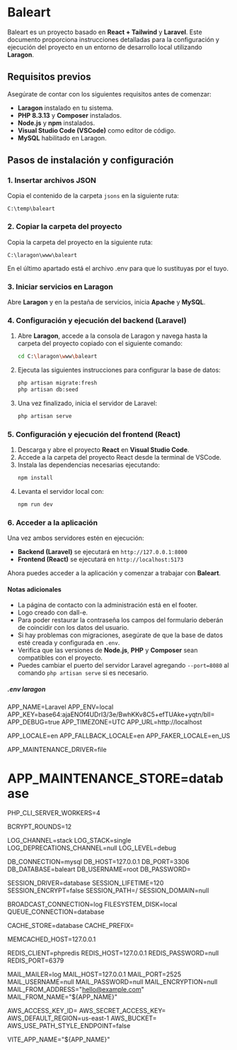 # Baleart

Baleart es un proyecto basado en **React + Tailwind** y **Laravel**. Este documento proporciona instrucciones detalladas para la configuración y ejecución del proyecto en un entorno de desarrollo local utilizando **Laragon**.

## Requisitos previos

Asegúrate de contar con los siguientes requisitos antes de comenzar:

- **Laragon** instalado en tu sistema.
- **PHP 8.3.13** y **Composer** instalados.
- **Node.js** y **npm** instalados.
- **Visual Studio Code (VSCode)** como editor de código.
- **MySQL** habilitado en Laragon.

## Pasos de instalación y configuración

### 1. Insertar archivos JSON

Copia el contenido de la carpeta `jsons` en la siguiente ruta:

```
C:\temp\baleart
```

### 2. Copiar la carpeta del proyecto

Copia la carpeta del proyecto en la siguiente ruta:

```
C:\laragon\www\baleart
```
En el último apartado está el archivo .env para que lo sustituyas por el tuyo.


### 3. Iniciar servicios en Laragon

Abre **Laragon** y en la pestaña de servicios, inicia **Apache** y **MySQL**.

### 4. Configuración y ejecución del backend (Laravel)

1. Abre **Laragon**, accede a la consola de Laragon y navega hasta la carpeta del proyecto copiado con el siguiente comando:
   ```sh
   cd C:\laragon\www\baleart
   ```
2. Ejecuta las siguientes instrucciones para configurar la base de datos:
   ```sh
   php artisan migrate:fresh
   php artisan db:seed
   ```
3. Una vez finalizado, inicia el servidor de Laravel:
   ```sh
   php artisan serve
   ```

### 5. Configuración y ejecución del frontend (React)

1. Descarga y abre el proyecto **React** en **Visual Studio Code**.
2. Accede a la carpeta del proyecto React desde la terminal de VSCode.
3. Instala las dependencias necesarias ejecutando:
   ```sh
   npm install
   ```
4. Levanta el servidor local con:
   ```sh
   npm run dev
   ```

### 6. Acceder a la aplicación

Una vez ambos servidores estén en ejecución:

- **Backend (Laravel)** se ejecutará en `http://127.0.0.1:8000`
- **Frontend (React)** se ejecutará en `http://localhost:5173`

Ahora puedes acceder a la aplicación y comenzar a trabajar con **Baleart**.

#### Notas adicionales

- La página de contacto con la administración está en el footer.
- Logo creado con dall-e.
- Para poder restaurar la contraseña los campos del formulario deberán de coincidir con los datos del usuario.
- Si hay problemas con migraciones, asegúrate de que la base de datos esté creada y configurada en `.env`.
- Verifica que las versiones de **Node.js**, **PHP** y **Composer** sean compatibles con el proyecto.
- Puedes cambiar el puerto del servidor Laravel agregando `--port=8080` al comando `php artisan serve` si es necesario.


##### .env laragon

APP_NAME=Laravel
APP_ENV=local
APP_KEY=base64:ajaENOf4UDrI3/3e/BwhKKv8C5+efTUAke+yqtn/blI=
APP_DEBUG=true
APP_TIMEZONE=UTC
APP_URL=http://localhost

APP_LOCALE=en
APP_FALLBACK_LOCALE=en
APP_FAKER_LOCALE=en_US

APP_MAINTENANCE_DRIVER=file
# APP_MAINTENANCE_STORE=database

PHP_CLI_SERVER_WORKERS=4

BCRYPT_ROUNDS=12

LOG_CHANNEL=stack
LOG_STACK=single
LOG_DEPRECATIONS_CHANNEL=null
LOG_LEVEL=debug

DB_CONNECTION=mysql
DB_HOST=127.0.0.1
DB_PORT=3306
DB_DATABASE=baleart
DB_USERNAME=root
DB_PASSWORD=

SESSION_DRIVER=database
SESSION_LIFETIME=120
SESSION_ENCRYPT=false
SESSION_PATH=/
SESSION_DOMAIN=null

BROADCAST_CONNECTION=log
FILESYSTEM_DISK=local
QUEUE_CONNECTION=database

CACHE_STORE=database
CACHE_PREFIX=

MEMCACHED_HOST=127.0.0.1

REDIS_CLIENT=phpredis
REDIS_HOST=127.0.0.1
REDIS_PASSWORD=null
REDIS_PORT=6379

MAIL_MAILER=log
MAIL_HOST=127.0.0.1
MAIL_PORT=2525
MAIL_USERNAME=null
MAIL_PASSWORD=null
MAIL_ENCRYPTION=null
MAIL_FROM_ADDRESS="hello@example.com"
MAIL_FROM_NAME="${APP_NAME}"

AWS_ACCESS_KEY_ID=
AWS_SECRET_ACCESS_KEY=
AWS_DEFAULT_REGION=us-east-1
AWS_BUCKET=
AWS_USE_PATH_STYLE_ENDPOINT=false

VITE_APP_NAME="${APP_NAME}"
